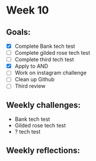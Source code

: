 # Week 10 

## Goals:

* [x] Complete Bank tech test
* [ ] Complete gilded rose tech test 
* [ ] Complete third tech test
* [x] Apply to AND
* [ ] Work on instagram challenge
* [ ] Clean up Github
* [ ] Third review 

## Weekly challenges: 

* Bank tech test
* Gilded rose tech test
* ? tech test

## Weekly reflections:

